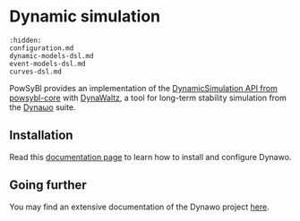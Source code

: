# Dynamic simulation

```{toctree}
:hidden:
configuration.md
dynamic-models-dsl.md
event-models-dsl.md
curves-dsl.md
```

PowSyBl provides an implementation of the [DynamicSimulation API from powsybl-core](inv:powsyblcore:*:*#simulation/dynamic/index) with [DynaWaltz](https://dynawo.github.io/about/dynawaltz), a tool for long-term stability simulation from the [Dynaωo](https://dynawo.github.io) suite.

## Installation

Read this [documentation page](https://dynawo.github.io/install/) to learn how to install and configure Dynawo.

## Going further

You may find an extensive documentation of the Dynawo project [here](https://github.com/dynawo/dynawo/releases/latest/download/DynawoDocumentation.pdf).


